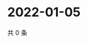 # 2022-01-05

共 0 条

<!-- BEGIN WEIBO -->
<!-- 最后更新时间 Wed Jan 05 2022 00:01:19 GMT+0800 (China Standard Time) -->

<!-- END WEIBO -->
